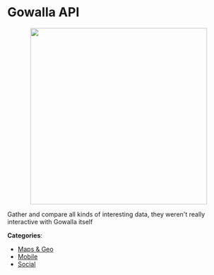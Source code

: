 # Gowalla API
<p align="center">
    <img width="400" src="https://raw.githubusercontent.com/apis-list/apis-list/apis/gowalla-api/logo_256x256.png" />
</p>

Gather and compare all kinds of interesting data, they weren't really interactive with Gowalla itself



**Categories**:
- [Maps & Geo](https://github.com/apis-list/apis-list#maps-and-geo)
- [Mobile](https://github.com/apis-list/apis-list#mobile)
- [Social](https://github.com/apis-list/apis-list#social)



